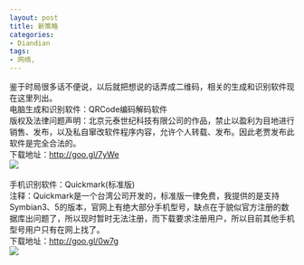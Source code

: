 ```yaml
---
layout: post
title: 新策略
categories:
- Diandian
tags:
- 网络, 
---
```

鉴于时局很多话不便说，以后就把想说的话弄成二维码，相关的生成和识别软件现在这里列出。
<br />电脑生成和识别软件：QRCode编码解码软件
<br />版权及法律问题声明：北京元泰世纪科技有限公司的作品，禁止以盈利为目地进行销售、发布，以及私自窜改软件程序内容，允许个人转载、发布。因此老贾发布此软件是完全合法的。
<br />下载地址：http://goo.gl/7yWe
<br />
<img src="http://m1.img.srcdd.com/farm5/183/EC90ABA602306E498E2D373AE98B55B7_17_15.GIF" />
<br />
<br />手机识别软件：Quickmark(标准版)
<br />注释：Quickmark是一个台湾公司开发的，标准版一律免费，我提供的是支持Symbian3、5的版本，官网上有绝大部分手机型号，缺点在于貌似官方注册的数据库出问题了，所以现时暂时无法注册，而下载要求注册用户，所以目前其他手机型号用户只有在网上找了。
<br />下载地址：http://goo.gl/0w7g
<br />
<img src="http://m2.img.srcdd.com/farm4/102/0DF6109CFCD9D943427ADB6E79705566_17_15.GIF" />